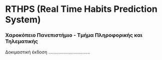 # RTHPS (Real Time Habits Prediction System)

### Χαροκόπειο Πανεπιστήμιο - Τμήμα Πληροφορικής και Τηλεματικής



Δοκιμαστική έκδοση .................................





